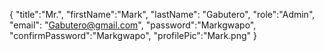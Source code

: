{
  "title":"Mr.",
  "firstName":"Mark",
  "lastName": "Gabutero",
  "role":"Admin",
  "email": "Gabutero@gmail.com",
  "password":"Markgwapo",
  "confirmPassword":"Markgwapo",
  "profilePic":"Mark.png"
}
